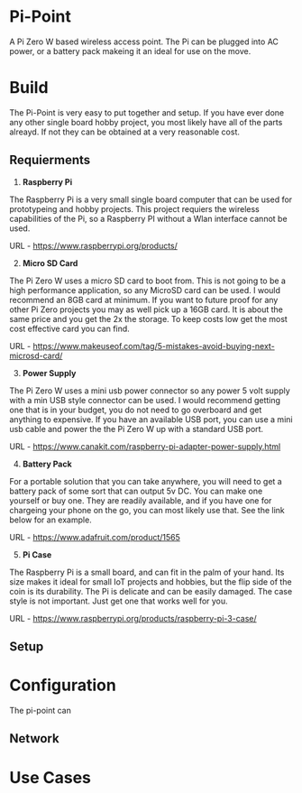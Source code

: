 # Pi-Point

A Pi Zero W based wireless access point. The Pi can be plugged into AC power, or a battery pack makeing it an ideal for use on the move.

# Build

The Pi-Point is very easy to put together and setup. If you have ever done any other single board hobby project, you most likely have all of the parts alreayd. If not they can be obtained at a very reasonable cost. 

## Requierments

1. **Raspberry Pi**

The Raspberry Pi is a very small single board computer that can be used for prototypeing and hobby projects. This project requiers the wireless capabilities of the Pi, so a Raspberry PI without a Wlan interface cannot be used.

URL - https://www.raspberrypi.org/products/

2. **Micro SD Card**

The Pi Zero W uses a micro SD card to boot from. This is not going to be a high performance application, so any MicroSD card can be used. I would recommend an 8GB card at minimum. If you want to future proof for any other Pi Zero projects you may as well pick up a 16GB card. It is about the same price and you get the 2x the storage. To keep costs low get the most cost effective card you can find.

URL - https://www.makeuseof.com/tag/5-mistakes-avoid-buying-next-microsd-card/

3. **Power Supply**

The Pi Zero W uses a mini usb power connector so any power 5 volt supply with a min USB style connector can be used. I would recommend getting one that is in your budget, you do not need to go overboard and get anything to expensive. If you have an available USB port, you can use a mini usb cable and power the the Pi Zero W up with a standard USB port. 

URL - https://www.canakit.com/raspberry-pi-adapter-power-supply.html

4. **Battery Pack**

For a portable solution that you can take anywhere, you will need to get a battery pack of some sort that can output 5v DC. You can make one yourself or buy one. They are readily available, and if you have one for chargeing your phone on the go, you can most likely use that. See the link below for an example.

URL - https://www.adafruit.com/product/1565

5. **Pi Case**

The Raspberry Pi is a small board, and can fit in the palm of your hand. Its size makes it ideal for small IoT projects and hobbies, but the flip side of the coin is its durability. The Pi is delicate and can be easily damaged. The case style is not important. Just get one that works well for you.

URL - https://www.raspberrypi.org/products/raspberry-pi-3-case/

## Setup

# Configuration

The pi-point can 

## Network

# Use Cases
